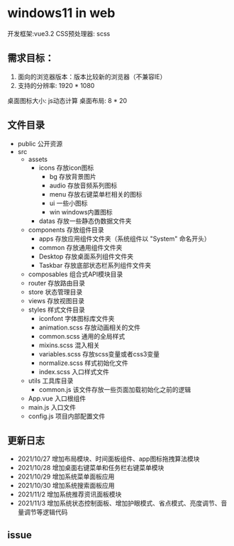 # windows11 in web

开发框架:vue3.2
CSS预处理器: scss


## 需求目标：
1. 面向的浏览器版本：版本比较新的浏览器（不兼容IE）
2. 支持的分辨率: 1920 * 1080

桌面图标大小: js动态计算
桌面布局: 8 * 20

## 文件目录
- public 公开资源
- src
  - assets
    - icons 存放icon图标
      - bg      存放背景图片
      - audio   存放音频系列图标
      - menu    存放右键菜单栏相关的图标
      - ui      一些小图标
      - win     windows内置图标
    - datas 存放一些静态伪数据文件夹
  - components 存放组件目录
    - apps    存放应用组件文件夹（系统组件以 "System" 命名开头）
    - common  存放通用组件文件夹
    - Desktop 存放桌面系列组件文件夹
    - Taskbar 存放底部状态栏系列组件文件夹
  - composables 组合式API模块目录
  - router 存放路由目录
  - store 状态管理目录
  - views 存放视图目录
  - styles 样式文件目录
    - iconfont 字体图标库文件夹
    - animation.scss 存放动画相关的文件
    - common.scss 通用的全局样式
    - mixins.scss 混入相关
    - variables.scss 存放scss变量或者css3变量
    - normalize.scss 样式初始化文件
    - index.scss 入口样式文件
  - utils 工具库目录
    - common.js 该文件存放一些页面加载初始化之前的逻辑
  - App.vue 入口根组件
  - main.js 入口文件
  - config.js 项目内部配置文件

## 更新日志
- 2021/10/27 增加布局模块、时间面板组件、app图标拖拽算法模块
- 2021/10/28 增加桌面右键菜单和任务栏右键菜单模块
- 2021/10/29 增加系统菜单面板应用
- 2021/10/30 增加系统搜索面板应用
- 2021/11/2  增加系统推荐资讯面板模块
- 2021/11/3  增加系统状态控制面板、增加护眼模式、省点模式、亮度调节、音量调节等逻辑代码

## issue

